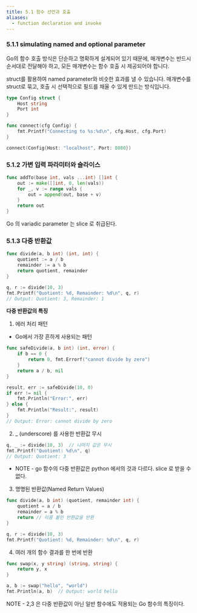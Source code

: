 ```yaml
---
title: 5.1 함수 선언과 호출
aliases:
  - function declaration and invoke
---
```


### 5.1.1 **simulating** named and optional parameter

Go의 함수 호출 방식은 단순하고 명확하게 설계되어 있기 때문에, 매개변수는 반드시 순서대로 전달해야 하고, 모든 매개변수는 함수 호출 시 제공되어야 합니다.

struct를 활용하여 named parameter와 비슷한 효과를 낼 수 있습니다. 매개변수를 struct로 묶고, 호출 시 선택적으로 필드를 채울 수 있게 만드는 방식입니다.

```go
type Config struct {
    Host string
    Port int
}

func connect(cfg Config) {
    fmt.Printf("Connecting to %s:%d\n", cfg.Host, cfg.Port)
}

connect(Config{Host: "localhost", Port: 8080})
```

### 5.1.2 가변 입력 파라미터와 슬라이스

```go
func addTo(base int, vals ...int) []int {
	out := make([]int, 0, len(vals))
	for _, v := range vals {
	    out = append(out, base + v)	
    }
	return out
}
```

Go 의 variadic parameter 는 slice 로 취급된다.

### 5.1.3 다중 반환값

```go
func divide(a, b int) (int, int) {
    quotient := a / b
    remainder := a % b
    return quotient, remainder
}

q, r := divide(10, 3)
fmt.Printf("Quotient: %d, Remainder: %d\n", q, r)
// Output: Quotient: 3, Remainder: 1
```

**다중 반환값의 특징**

1.	에러 처리 패턴

- Go에서 가장 흔하게 사용되는 패턴

```go
func safeDivide(a, b int) (int, error) {
    if b == 0 {
        return 0, fmt.Errorf("cannot divide by zero")
    }
    return a / b, nil
}

result, err := safeDivide(10, 0)
if err != nil {
    fmt.Println("Error:", err)
} else {
    fmt.Println("Result:", result)
}
// Output: Error: cannot divide by zero
```

2.	_ (underscore) 를 사용한 반환값 무시

```go
q, _ := divide(10, 3)  // 나머지 값은 무시
fmt.Printf("Quotient: %d\n", q)
// Output: Quotient: 3
```

- NOTE - go 함수의 다중 반환값은 python 에서의 것과 다르다. slice 로 받을 수 없다.

3.	명명된 반환값(Named Return Values)

```go
func divide(a, b int) (quotient, remainder int) {
    quotient = a / b
    remainder = a % b
    return // 이름 붙인 반환값을 반환
}

q, r := divide(10, 3)
fmt.Printf("Quotient: %d, Remainder: %d\n", q, r)
```

4.	여러 개의 함수 결과를 한 번에 반환

```go
func swap(x, y string) (string, string) {
    return y, x
}

a, b := swap("hello", "world")
fmt.Println(a, b)  // Output: world hello
```

NOTE - 2,3 은 다중 반환값이 아닌 일반 함수에도 적용되는 Go 함수의 특징이다.